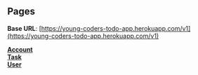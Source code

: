 <!-- TODO @nazmussayad: automate this: better smash them all in here  in the following format:
## Table of Contents

- [Account](#account)
- [Task](#task)
- [User](#user)

## Account
// content goes here

## Task
// content goes here

## User
// content goes here
-->

## Pages

**Base URL**: [https://young-coders-todo-app.herokuapp.com/v1](https://young-coders-todo-app.herokuapp.com/v1)

**[Account](./docs/ACCOUNT.md)** <br>
**[Task](./docs/TASK.md)** <br>
**[User](./docs/USER.md)** <br>
